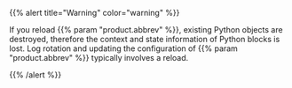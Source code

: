 ---
---
<!-- DISCLAIMER: This file is based on the syslog-ng Open Source Edition documentation https://github.com/balabit/syslog-ng-ose-guides/commit/2f4a52ee61d1ea9ad27cb4f3168b95408fddfdf2 and is used under the terms of The syslog-ng Open Source Edition Documentation License. The file has been modified by Axoflow. -->
{{% alert title="Warning" color="warning" %}}

If you reload {{% param "product.abbrev" %}}, existing Python objects are destroyed, therefore the context and state information of Python blocks is lost. Log rotation and updating the configuration of {{% param "product.abbrev" %}} typically involves a reload.

{{% /alert %}}
